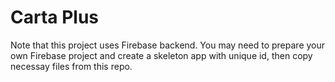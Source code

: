 # Carta Plus

Note that this project uses Firebase backend. You may need to prepare your
own Firebase project and create a skeleton app with unique id, then copy 
necessay files from this repo.
